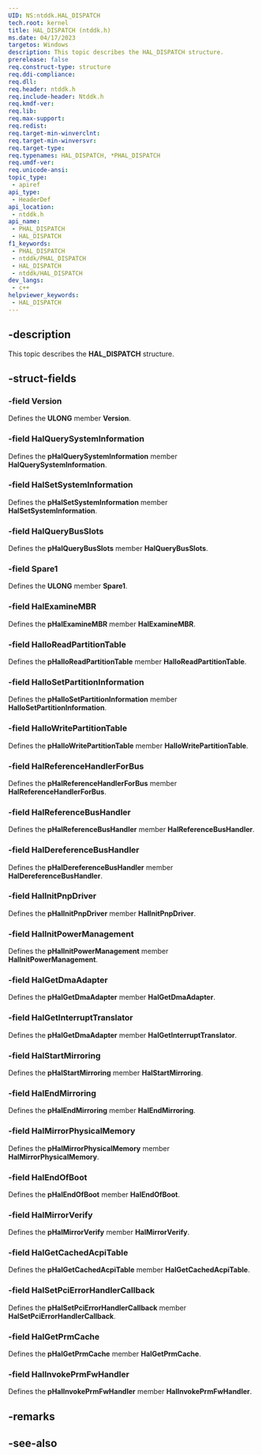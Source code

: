 ```yaml
---
UID: NS:ntddk.HAL_DISPATCH
tech.root: kernel
title: HAL_DISPATCH (ntddk.h)
ms.date: 04/17/2023
targetos: Windows
description: This topic describes the HAL_DISPATCH structure.
prerelease: false
req.construct-type: structure
req.ddi-compliance: 
req.dll: 
req.header: ntddk.h
req.include-header: Ntddk.h
req.kmdf-ver: 
req.lib: 
req.max-support: 
req.redist: 
req.target-min-winverclnt: 
req.target-min-winversvr: 
req.target-type: 
req.typenames: HAL_DISPATCH, *PHAL_DISPATCH
req.umdf-ver: 
req.unicode-ansi: 
topic_type:
 - apiref
api_type:
 - HeaderDef
api_location:
 - ntddk.h
api_name:
 - PHAL_DISPATCH
 - HAL_DISPATCH
f1_keywords:
 - PHAL_DISPATCH
 - ntddk/PHAL_DISPATCH
 - HAL_DISPATCH
 - ntddk/HAL_DISPATCH
dev_langs:
 - c++
helpviewer_keywords:
 - HAL_DISPATCH
---
```


## -description

This topic describes the **HAL_DISPATCH** structure.

## -struct-fields

### -field Version

Defines the **ULONG** member **Version**.

### -field HalQuerySystemInformation

Defines the **pHalQuerySystemInformation** member **HalQuerySystemInformation**.

### -field HalSetSystemInformation

Defines the **pHalSetSystemInformation** member **HalSetSystemInformation**.

### -field HalQueryBusSlots

Defines the **pHalQueryBusSlots** member **HalQueryBusSlots**.

### -field Spare1

Defines the **ULONG** member **Spare1**.

### -field HalExamineMBR

Defines the **pHalExamineMBR** member **HalExamineMBR**.

### -field HalIoReadPartitionTable

Defines the **pHalIoReadPartitionTable** member **HalIoReadPartitionTable**.

### -field HalIoSetPartitionInformation

Defines the **pHalIoSetPartitionInformation** member **HalIoSetPartitionInformation**.

### -field HalIoWritePartitionTable

Defines the **pHalIoWritePartitionTable** member **HalIoWritePartitionTable**.

### -field HalReferenceHandlerForBus

Defines the **pHalReferenceHandlerForBus** member **HalReferenceHandlerForBus**.

### -field HalReferenceBusHandler

Defines the **pHalReferenceBusHandler** member **HalReferenceBusHandler**.

### -field HalDereferenceBusHandler

Defines the **pHalDereferenceBusHandler** member **HalDereferenceBusHandler**.

### -field HalInitPnpDriver

Defines the **pHalInitPnpDriver** member **HalInitPnpDriver**.

### -field HalInitPowerManagement

Defines the **pHalInitPowerManagement** member **HalInitPowerManagement**.

### -field HalGetDmaAdapter

Defines the **pHalGetDmaAdapter** member **HalGetDmaAdapter**.

### -field HalGetInterruptTranslator

Defines the **pHalGetDmaAdapter** member **HalGetInterruptTranslator**.

### -field HalStartMirroring

Defines the **pHalStartMirroring** member **HalStartMirroring**.

### -field HalEndMirroring

Defines the **pHalEndMirroring** member **HalEndMirroring**.

### -field HalMirrorPhysicalMemory

Defines the **pHalMirrorPhysicalMemory** member **HalMirrorPhysicalMemory**.

### -field HalEndOfBoot

Defines the **pHalEndOfBoot** member **HalEndOfBoot**.

### -field HalMirrorVerify

Defines the **pHalMirrorVerify** member **HalMirrorVerify**.

### -field HalGetCachedAcpiTable

Defines the **pHalGetCachedAcpiTable** member **HalGetCachedAcpiTable**.

### -field HalSetPciErrorHandlerCallback

Defines the **pHalSetPciErrorHandlerCallback** member **HalSetPciErrorHandlerCallback**.

### -field HalGetPrmCache

Defines the **pHalGetPrmCache** member **HalGetPrmCache**.

### -field HalInvokePrmFwHandler

Defines the **pHalInvokePrmFwHandler** member **HalInvokePrmFwHandler**.

## -remarks

## -see-also
